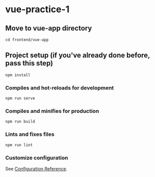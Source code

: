 # vue-practice-1

## Move to vue-app directory 

```
cd frontend/vue-app 
```

## Project setup (if you've already done before, pass this step)
```
npm install
```

### Compiles and hot-reloads for development
```
npm run serve
```

### Compiles and minifies for production
```
npm run build
```

### Lints and fixes files
```
npm run lint
```

### Customize configuration
See [Configuration Reference](https://cli.vuejs.org/config/).
